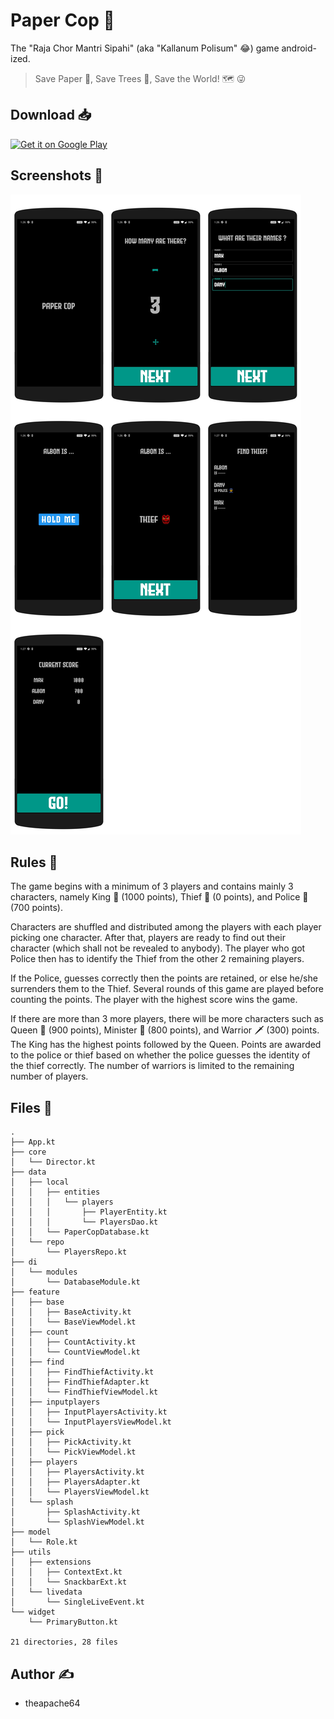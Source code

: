 # Paper Cop 👮

The "Raja Chor Mantri Sipahi" (aka "Kallanum Polisum" 😂) game android-ized.

> Save Paper 📖, Save Trees 🌲, Save the World! 🗺️ 😜

## Download 📥

<a href="https://play.google.com/store/apps/details?id=com.theapache64.papercop"><img alt="Get it on Google Play" src="https://play.google.com/intl/en_us/badges/images/generic/en_badge_web_generic.png" width="200px"/></a>


## Screenshots 📱

![](montage.png)

## Rules 📏

The game begins with a minimum of 3 players and contains mainly 3 characters, namely King 👑 (1000 points), Thief 👺  (0 points), and Police 👮 (700 points).

Characters are shuffled and distributed among the players with each player picking one character. After that, players are ready to find out their character (which shall not be revealed to anybody). The player who got Police then has to identify the Thief from the other 2 remaining players. 

If the Police, guesses correctly then the points are retained, or else he/she surrenders them to the Thief. Several rounds of this game are played before counting the points. The player with the highest score wins the game. 

If there are more than 3 more players, there will be more characters such as Queen 👸 (900 points), Minister 👨 (800 points), and Warrior 🗡️ (300) points. The King has the highest points followed by the Queen. Points are awarded to the police or thief based on whether the police guesses the identity of the thief correctly. The number of warriors is limited to the remaining number of players.

## Files 📁

```
.
├── App.kt
├── core
│   └── Director.kt
├── data
│   ├── local
│   │   ├── entities
│   │   │   └── players
│   │   │       ├── PlayerEntity.kt
│   │   │       └── PlayersDao.kt
│   │   └── PaperCopDatabase.kt
│   └── repo
│       └── PlayersRepo.kt
├── di
│   └── modules
│       └── DatabaseModule.kt
├── feature
│   ├── base
│   │   ├── BaseActivity.kt
│   │   └── BaseViewModel.kt
│   ├── count
│   │   ├── CountActivity.kt
│   │   └── CountViewModel.kt
│   ├── find
│   │   ├── FindThiefActivity.kt
│   │   ├── FindThiefAdapter.kt
│   │   └── FindThiefViewModel.kt
│   ├── inputplayers
│   │   ├── InputPlayersActivity.kt
│   │   └── InputPlayersViewModel.kt
│   ├── pick
│   │   ├── PickActivity.kt
│   │   └── PickViewModel.kt
│   ├── players
│   │   ├── PlayersActivity.kt
│   │   ├── PlayersAdapter.kt
│   │   └── PlayersViewModel.kt
│   └── splash
│       ├── SplashActivity.kt
│       └── SplashViewModel.kt
├── model
│   └── Role.kt
├── utils
│   ├── extensions
│   │   ├── ContextExt.kt
│   │   └── SnackbarExt.kt
│   └── livedata
│       └── SingleLiveEvent.kt
└── widget
    └── PrimaryButton.kt

21 directories, 28 files
```

## Author ✍️

- theapache64
